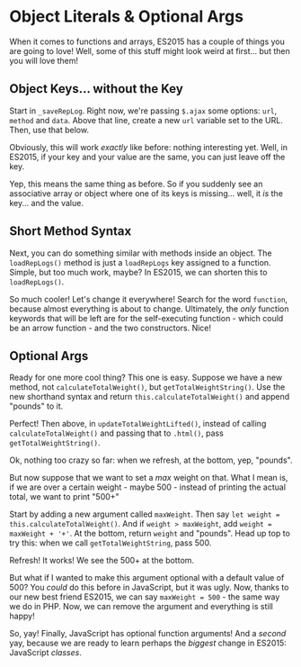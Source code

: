 # Object Literals & Optional Args

When it comes to functions and arrays, ES2015 has a couple of things you
are going to love! Well, some of this stuff might look weird at first... but then
you will love them!

## Object Keys... without the Key

Start in `_saveRepLog`. Right now, we're passing `$.ajax` some options: `url`, `method`
and `data`. Above that line, create a new `url` variable set to the URL. Then,
use that below.

Obviously, this will work *exactly* like before: nothing interesting yet. Well, in
ES2015, if your key and your value are the same, you can just leave off the key.

Yep, this means the same thing as before. So if you suddenly see an associative array
or object where one of its keys is missing... well, it *is* the key... and the value.

## Short Method Syntax

Next, you can do something similar with methods inside an object. The `loadRepLogs()`
method is just a `loadRepLogs` key assigned to a function. Simple, but too much work,
maybe? In ES2015, we can shorten this to `loadRepLogs()`.

So much cooler! Let's change it everywhere! Search for the word `function`, because
almost everything is about to change. Ultimately, the *only* function keywords that
will be left are for the self-executing function - which could be an arrow function -
and the two constructors. Nice!

## Optional Args

Ready for one more cool thing? This one is easy. Suppose we have a new method, not
`calculateTotalWeight()`, but `getTotalWeightString()`. Use the new shorthand syntax
and return `this.calculateTotalWeight()` and append "pounds" to it.

Perfect! Then above, in `updateTotalWeightLifted()`, instead of calling `calculateTotalWeight()`
and passing that to `.html()`, pass `getTotalWeightString()`.

Ok, nothing too crazy so far: when we refresh, at the bottom, yep, "pounds".

But now suppose that we want to set a *max* weight on that. What I mean is,
if we are over a certain weight - maybe 500 - instead of printing the actual total,
we want to print "500+"

Start by adding a new argument called `maxWeight`. Then say `let weight = this.calculateTotalWeight()`.
And if `weight > maxWeight`, add `weight = maxWeight + '+'`. At the bottom, return
`weight` and "pounds". Head up top to try this: when we call `getTotalWeightString`,
pass 500.

Refresh! It works! We see the 500+ at the bottom.

But what if I wanted to make this argument optional with a default value of 500?
You *could* do this before in JavaScript, but it was ugly. Now, thanks to our new
best friend ES2015, we can say `maxWeight = 500` - the same way we do in PHP.
Now, we can remove the argument and everything is still happy!

So, yay! Finally, JavaScript has optional function arguments! And a *second* yay,
because we are ready to learn perhaps the *biggest* change in ES2015: JavaScript *classes*.
